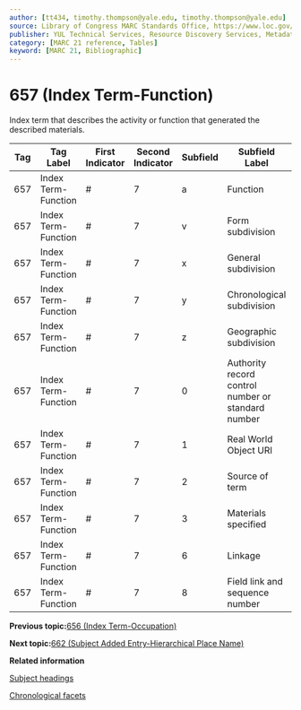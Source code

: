 ```yaml
---
author: [tt434, timothy.thompson@yale.edu, timothy.thompson@yale.edu]
source: Library of Congress MARC Standards Office, https://www.loc.gov/marc/bibliographic/bd657.html
publisher: YUL Technical Services, Resource Discovery Services, Metadata Services Unit
category: [MARC 21 reference, Tables]
keyword: [MARC 21, Bibliographic]
---
```


# 657 \(Index Term-Function\)

Index term that describes the activity or function that generated the described materials.

|Tag|Tag Label|First Indicator|Second Indicator|Subfield|Subfield Label|Repeatable|
|---|---------|---------------|----------------|--------|--------------|----------|
|657|Index Term-Function|\#|7|a|Function|F|
|657|Index Term-Function|\#|7|v|Form subdivision|T|
|657|Index Term-Function|\#|7|x|General subdivision|T|
|657|Index Term-Function|\#|7|y|Chronological subdivision|T|
|657|Index Term-Function|\#|7|z|Geographic subdivision|T|
|657|Index Term-Function|\#|7|0|Authority record control number or standard number|T|
|657|Index Term-Function|\#|7|1|Real World Object URI|T|
|657|Index Term-Function|\#|7|2|Source of term|F|
|657|Index Term-Function|\#|7|3|Materials specified|F|
|657|Index Term-Function|\#|7|6|Linkage|F|
|657|Index Term-Function|\#|7|8|Field link and sequence number|T|

**Previous topic:**[656 \(Index Term-Occupation\)](../tables/656_bib_table.md)

**Next topic:**[662 \(Subject Added Entry-Hierarchical Place Name\)](../tables/662_bib_table.md)

**Related information**  


[Subject headings](../tasks/concepts/subject_headings.md)

[Chronological facets](../tasks/events/chronological_facets.md)

